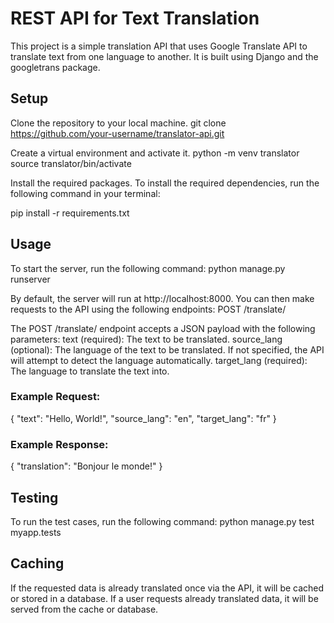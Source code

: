 # REST API for Text Translation

This project is a simple translation API that uses Google Translate API to translate text from one language to another. It is built using Django and the googletrans package.

## Setup
Clone the repository to your local machine.
git clone https://github.com/your-username/translator-api.git

Create a virtual environment and activate it.
python -m venv translator
source translator/bin/activate

Install the required packages.
To install the required dependencies, run the following command in your terminal:

pip install -r requirements.txt

## Usage
To start the server, run the following command:
python manage.py runserver

By default, the server will run at http://localhost:8000. You can then make requests to the API using the following endpoints:
POST /translate/

The POST /translate/ endpoint accepts a JSON payload with the following parameters:
text (required): The text to be translated.
source_lang (optional): The language of the text to be translated. If not specified, the API will attempt to detect the language automatically.
target_lang (required): The language to translate the text into.

### Example Request:
{
    "text": "Hello, World!",
    "source_lang": "en",
    "target_lang": "fr"
}
### Example Response:
{
    "translation": "Bonjour le monde!"
}

## Testing
To run the test cases, run the following command:
python manage.py test myapp.tests

## Caching
If the requested data is already translated once via the API, it will be cached or stored in a database. If a user requests already translated data, it will be served from the cache or database.
